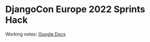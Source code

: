 # DjangoCon Europe 2022 Sprints Hack

Working notes: [Google Docs](https://docs.google.com/document/d/1y0gL2EMub8-oKnF6jnKnQqpB9sKY7kYn4kM50cnCz2Q/edit#)